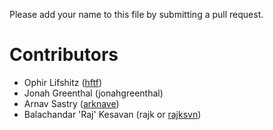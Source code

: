 Please add your name to this file by submitting a pull request.

# Contributors

- Ophir Lifshitz ([hftf](https://github.com/hftf))
- Jonah Greenthal (jonahgreenthal)
- Arnav Sastry ([arknave](http://github.com/arknave))
- Balachandar 'Raj' Kesavan (rajk or [rajksvn](https://bitbucket.org/rajksvn))
